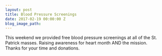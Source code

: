 ```yaml
---
layout: post
title: Blood Pressure Screenings
date: 2017-02-19 00:00:00 Z
blog_image_path: 
---
```


This weekend we provided free blood pressure screenings at all of the St. Patrick masses. Raising awareness for heart month AND the mission. Thanks for your time and donations.